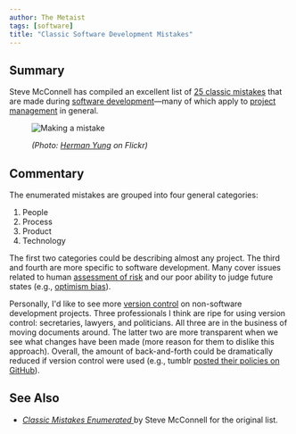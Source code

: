 ```yaml
---
author: The Metaist
tags: [software]
title: "Classic Software Development Mistakes"
---
```


## Summary

<div class="entry-summary" markdown="1">

Steve McConnell has compiled an excellent list of
[25 classic mistakes][link-1] that are made
during [software development][wiki-1]&mdash;many of which apply to
[project management][wiki-2] in general.

</div>

[wiki-1]: http://en.wikipedia.org/wiki/Software_development
[wiki-2]: http://en.wikipedia.org/wiki/Project_management

<figure markdown="1">

![Making a mistake]({{thumbnail}})

<figcaption>
  <address markdown="1">

(Photo: [Herman Yung](http://www.flickr.com/photos/doobybrain/360276843/) on Flickr)</address>

</figcaption>
</figure><!--more-->

## Commentary

The enumerated mistakes are grouped into four general categories:

1. People
2. Process
3. Product
4. Technology

The first two categories could be describing almost any project. The third
and fourth are more specific to software development. Many cover issues related
to human [assessment of risk][meta-1] and our poor ability to judge future states
(e.g., [optimism bias][wiki-3]).

Personally, I'd like to see more [version control][wiki-4] on non-software development
projects. Three professionals I think are ripe for using version control:
secretaries, lawyers, and politicians. All three are in the business of moving documents
around. The latter two are more transparent when we see what changes have been made
(more reason for them to dislike this approach). Overall, the amount of back-and-forth
could be dramatically reduced if version control were used (e.g., tumblr
[posted their policies on GitHub][link-2]).

[wiki-3]: http://en.wikipedia.org/wiki/Optimism_bias
[wiki-4]: http://en.wikipedia.org/wiki/Version_control
[meta-1]: {{BLOG_URL}}/2010/02/disease-screening-base-rate-fallacy.html

## See Also

- <cite>[Classic Mistakes Enumerated ][link-1]</cite>
  by <span class="vcard fn">Steve McConnell</span>
  for the original list.

[link-1]: http://www.stevemcconnell.com/rdenum.htm
[link-2]: https://github.com/tumblr/policy
